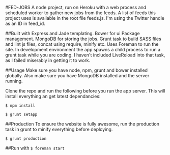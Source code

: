 #FED-JOBS
A node project, run on Heroku with a web process and scheduled worker to gather new jobs from the feeds. A list of feeds this project uses is available in the root file feeds.js. I'm using the Twitter handle as an ID in feed_id.

##Built with
Express and Jade templating. Bower for ui Package management. MongoDB for storing the jobs. Grunt task to build SASS files and lint js files, concat using require, minify etc. Uses Foreman to run the site.
In development environment the app spawns a child process to run a grunt task while you are coding. I haven't included LiveReload into that task, as I failed miserably in getting it to work.

##Usage
Make sure you have node, npm, grunt and bower installed globally. Also make sure you have MongoDB installed and the server running.

Clone the repo and run the following before you run the app server. This will install everything an get latest dependancies:

`$ npm install`

`$ grunt setapp`

##Production
To ensure the website is fully awesome, run the production task in grunt to minify everything before deploying.

`$ grunt production`

##Run with
`$ foreman start`

